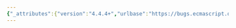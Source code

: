 ```yaml
---
{"_attributes":{"version":"4.4.4+","urlbase":"https://bugs.ecmascript.org/","maintainer":"dherman@mozilla.com"},"bug":{"bug_id":3731,"creation_ts":"2015-02-03 06:06:00 -0800","short_desc":"Introduction, extra the?","delta_ts":"2015-07-10 08:34:16 -0700","product":"Draft for 6th Edition","component":"editorial issue","version":"Rev 32: February 2, 2015 Draft","rep_platform":"All","op_sys":"All","bug_status":"RESOLVED","resolution":"FIXED","priority":"Normal","bug_severity":"normal","everconfirmed":true,"reporter":{"uid":"arv","name":"Erik Arvidsson"},"assigned_to":{"uid":"allen","name":"Allen Wirfs-Brock"},"cc":"erik.arvidsson","long_desc":[{"commentid":12063,"comment_count":0,"who":{"uid":"arv","name":"Erik Arvidsson"},"bug_when":"2015-02-03 06:06:43 -0800","thetext":"...as well as additional support for the Unicode supplemental characters in strings and regular expressions\n\nMaybe skip \"the\" in the sentence above?"},{"commentid":12081,"comment_count":1,"who":{"uid":"allen","name":"Allen Wirfs-Brock"},"bug_when":"2015-02-03 18:26:53 -0800","thetext":"fixed in rev33 editor's draft"},{"commentid":12385,"comment_count":2,"who":{"uid":"allen","name":"Allen Wirfs-Brock"},"bug_when":"2015-02-12 12:17:34 -0800","thetext":"fixed in rev33"}]}}
---
```

